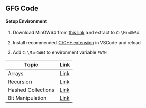 ## GFG Code

#### Setup Environment

1. Download MinGW64 from [this link](https://github.com/JerryGoyal/MinGW64/releases/download/v1.0/MinGW64.zip) and extract to <code>C:\MinGW64</code>

2. Install recommended [C/C++ extension](https://marketplace.visualstudio.com/items?itemName=ms-vscode.cpptools) in VSCode and reload
3. Add <code>C:\MinGW64</code> to environment variable <code>PATH</code>


|Topic|Link|
|---|---|
|Arrays|[Link](arrays/README.md)|
|Recursion|[Link](recursion/README.md)|
|Hashed Collections|[Link](hashed-collections/README.md)|
|Bit Manipulation|[Link](bitmanipulation/README.md)|